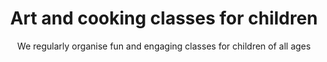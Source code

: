 ---
# Documentation: https://wowchemy.com/docs/page-builder/
widget: pages
headless: true
weight: 20

title: Art and cooking classes for children
subtitle:  We regularly organise fun and engaging classes for children of all ages

content:
  count: 0
  filters:
    author: ''
    category: ''
    exclude_featured: false
    publication_type: ''
    tag: 'class'
  offset: 0
  order: desc
  folders:
    - fundraising
    - events
design:
  view: community/datedshowcase
  flip_alt_rows: true
  columns: '1'  
  spacing:
    # Customize the section spacing. Order is top, right, bottom, left. 
    padding: ["20px", "0", "20px", "0"]
  background:
    color: 'var(--bg)'
    # Text color (true=light, false=dark, or remove for the dynamic theme color).
    text_color_light: false
---